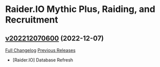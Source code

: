 # Raider.IO Mythic Plus, Raiding, and Recruitment

## [v202212070600](https://github.com/RaiderIO/raiderio-addon/tree/v202212070600) (2022-12-07)
[Full Changelog](https://github.com/RaiderIO/raiderio-addon/compare/v202212060600...v202212070600) [Previous Releases](https://github.com/RaiderIO/raiderio-addon/releases)

- [Raider.IO] Database Refresh  
